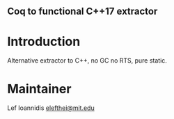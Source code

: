 Coq to functional C++17 extractor
--------------------------

# Introduction

Alternative extractor to C++, no GC no RTS, pure static.

# Maintainer

Lef Ioannidis <elefthei@mit.edu>
